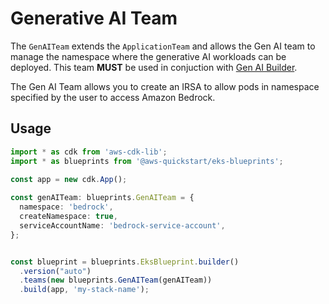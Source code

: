 # Generative AI Team

The `GenAITeam` extends the `ApplicationTeam` and allows the Gen AI team to manage the namespace where the generative AI workloads can be deployed. This team **MUST** be used in conjuction with [Gen AI Builder](../builders/genai-builder.md).

The Gen AI Team allows you to create an IRSA to allow pods in namespace specified by the user to access Amazon Bedrock.

## Usage

```typescript
import * as cdk from 'aws-cdk-lib';
import * as blueprints from '@aws-quickstart/eks-blueprints';

const app = new cdk.App();
      
const genAITeam: blueprints.GenAITeam = {
  namespace: 'bedrock',
  createNamespace: true,
  serviceAccountName: 'bedrock-service-account',
};


const blueprint = blueprints.EksBlueprint.builder()
  .version("auto")
  .teams(new blueprints.GenAITeam(genAITeam))
  .build(app, 'my-stack-name');
```
